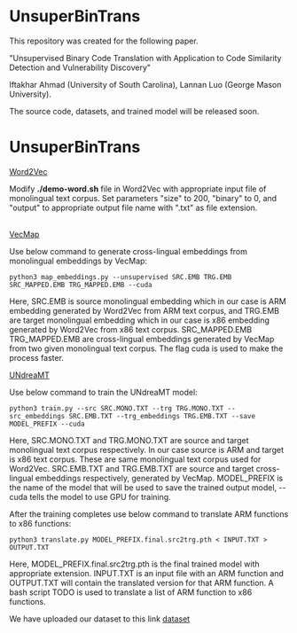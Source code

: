 # UnsuperBinTrans

This repository was created for the following paper.

"Unsupervised Binary Code Translation with Application to Code Similarity Detection and Vulnerability Discovery"

Iftakhar Ahmad (University of South Carolina), Lannan Luo (George Mason University).

The source code, datasets, and trained model will be released soon.

# UnsuperBinTrans

[Word2Vec](https://code.google.com/archive/p/word2vec/)

Modify **./demo-word.sh** file in Word2Vec with appropriate input file of monolingual text corpus. Set parameters "size" to 200, "binary" to 0, and "output" to appropriate output file name with ".txt" as file extension.  
&nbsp;

[VecMap](https://github.com/artetxem/vecmap)

Use below command to generate cross-lingual embeddings from monolingual embeddings by VecMap:

    python3 map_embeddings.py --unsupervised SRC.EMB TRG.EMB SRC_MAPPED.EMB TRG_MAPPED.EMB --cuda

Here, SRC.EMB is source monolingual embedding which in our case is ARM embedding generated by Word2Vec from ARM text corpus, and TRG.EMB are target monolingual embedding which in our case is x86 embedding generated by Word2Vec from x86 text corpus. SRC_MAPPED.EMB TRG_MAPPED.EMB are cross-lingual embeddings generated by VecMap from two given monolingual text corpus.  The flag cuda is used to make the process faster. 
&nbsp;

[UNdreaMT](https://github.com/artetxem/undreamt)

Use below command to train the UNdreaMT model:
    
    python3 train.py --src SRC.MONO.TXT --trg TRG.MONO.TXT --src_embeddings SRC.EMB.TXT --trg_embeddings TRG.EMB.TXT --save MODEL_PREFIX --cuda

Here, SRC.MONO.TXT and TRG.MONO.TXT are source and target monolingual text corpus respectively. In our case source is ARM and target is x86 text corpus. These are same monolingual text corpus used for Word2Vec. SRC.EMB.TXT and TRG.EMB.TXT are source and target cross-lingual embeddings respectively, generated by VecMap. MODEL_PREFIX is the name of the model that will be used to save the trained output model, --cuda tells the model to use GPU for training.  

After the training completes use below command to translate ARM functions to x86 functions:

    python3 translate.py MODEL_PREFIX.final.src2trg.pth < INPUT.TXT > OUTPUT.TXT

Here, MODEL_PREFIX.final.src2trg.pth is the final trained model with appropriate extension. INPUT.TXT is an input file with an ARM function and OUTPUT.TXT will contain the translated version for that ARM function. A bash script TODO is used to translate a list of ARM function to x86 functions.

We have uploaded our dataset to this link [dataset](https://drive.google.com/drive/folders/1AFPha3uPWhnZOY65XcOqPk4JDlppOR55)

